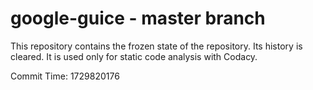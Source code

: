 # google-guice - master branch

This repository contains the frozen state of the repository.
Its history is cleared. It is used only for static code
analysis with Codacy.

Commit Time: 1729820176